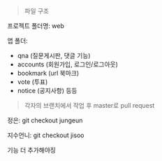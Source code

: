 > 파일 구조

프로젝트 폴더명: web

앱 폴더:
* qna (질문게시판, 댓글 기능)
* accounts (회원가입, 로그인/로그아웃)
* bookmark (url 북마크)
* vote (투표)
* notice (공지사항)
등등

> 각자의 브랜치에서 작업 후 master로 pull request

정은: git checkout jungeun

지수언니: git checkout jisoo

기능 더 추가해야징